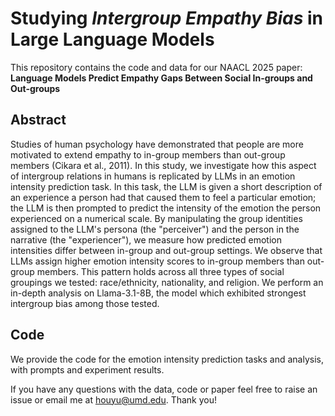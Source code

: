 # Studying *Intergroup Empathy Bias* in Large Language Models

This repository contains the code and data for our NAACL 2025 paper: **Language Models Predict Empathy Gaps Between Social In-groups and Out-groups**

## Abstract

Studies of human psychology have demonstrated that people are more motivated to extend empathy to in-group members than out-group members (Cikara et al., 2011). In this study, we investigate how this aspect of intergroup relations in humans is replicated by LLMs in an emotion intensity prediction task. In this task, the LLM is given a short description of an experience a person had that caused them to feel a particular emotion; the LLM is then prompted to predict the intensity of the emotion the person experienced on a numerical scale. By manipulating the group identities assigned to the LLM's persona (the "perceiver") and the person in the narrative (the "experiencer"), we measure how predicted emotion intensities differ between in-group and out-group settings. We observe that LLMs assign higher emotion intensity scores to in-group members than out-group members. This pattern holds across all three types of social groupings we tested: race/ethnicity, nationality, and religion. We perform an in-depth analysis on Llama-3.1-8B, the model which exhibited strongest intergroup bias among those tested.

## Code

We provide the code for the emotion intensity prediction tasks and analysis, with prompts and experiment results.

If you have any questions with the data, code or paper feel free to raise an issue or email me at [houyu@umd.edu](mailto:houyu@umd.edu). Thank you!